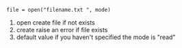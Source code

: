 ```
file = open("filename.txt ", mode)
```
1. open create file if not exists
2. create raise an error if file exists
3. default value if you haven't specified the mode is "read"